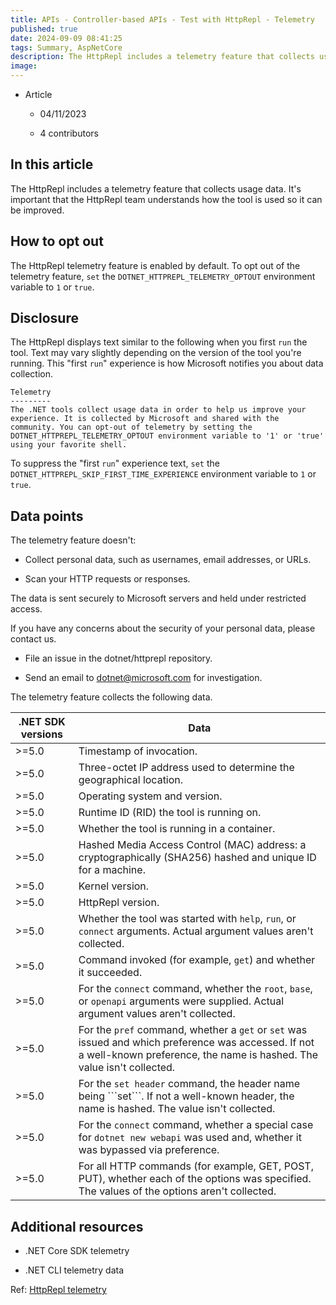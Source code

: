 ```yaml
---
title: APIs - Controller-based APIs - Test with HttpRepl - Telemetry
published: true
date: 2024-09-09 08:41:25
tags: Summary, AspNetCore
description: The HttpRepl includes a telemetry feature that collects usage data. It's important that the HttpRepl team understands how the tool is used so it can be improved.
image:
---
```

- Article

  - 04/11/2023

  - 4 contributors

## In this article

The HttpRepl includes a telemetry feature that collects usage data. It's important that the HttpRepl team understands how the tool is used so it can be improved.

## How to opt out

The HttpRepl telemetry feature is enabled by default. To opt out of the telemetry feature, ```set``` the ```DOTNET_HTTPREPL_TELEMETRY_OPTOUT``` environment variable to ```1``` or ```true```.

## Disclosure

The HttpRepl displays text similar to the following when you first ```run``` the tool. Text may vary slightly depending on the version of the tool you're running. This "first ```run```" experience is how Microsoft notifies you about data collection.

```console
Telemetry
---------
The .NET tools collect usage data in order to help us improve your experience. It is collected by Microsoft and shared with the community. You can opt-out of telemetry by setting the DOTNET_HTTPREPL_TELEMETRY_OPTOUT environment variable to '1' or 'true' using your favorite shell.
```

To suppress the "first ```run```" experience text, ```set``` the ```DOTNET_HTTPREPL_SKIP_FIRST_TIME_EXPERIENCE``` environment variable to ```1``` or ```true```.

## Data points

The telemetry feature doesn't:

- Collect personal data, such as usernames, email addresses, or URLs.

- Scan your HTTP requests or responses.

The data is sent securely to Microsoft servers and held under restricted access.

If you have any concerns about the security of your personal data, please contact us.

- File an issue in the dotnet/httprepl repository.

- Send an email to dotnet@microsoft.com for investigation.

The telemetry feature collects the following data.

<table><thead>
<tr>
<th>.NET SDK versions</th>
<th>Data</th>
</tr>
</thead>
<tbody>
<tr>
<td>&gt;=5.0</td>
<td>Timestamp of invocation.</td>
</tr>
<tr>
<td>&gt;=5.0</td>
<td>Three-octet IP address used to determine the geographical location.</td>
</tr>
<tr>
<td>&gt;=5.0</td>
<td>Operating system and version.</td>
</tr>
<tr>
<td>&gt;=5.0</td>
<td>Runtime ID (RID) the tool is running on.</td>
</tr>
<tr>
<td>&gt;=5.0</td>
<td>Whether the tool is running in a container.</td>
</tr>
<tr>
<td>&gt;=5.0</td>
<td>Hashed Media Access Control (MAC) address: a cryptographically (SHA256) hashed and unique ID for a machine.</td>
</tr>
<tr>
<td>&gt;=5.0</td>
<td>Kernel version.</td>
</tr>
<tr>
<td>&gt;=5.0</td>
<td>HttpRepl version.</td>
</tr>
<tr>
<td>&gt;=5.0</td>
<td>Whether the tool was started with <code>help</code>, <code>run</code>, or <code>connect</code> arguments. Actual argument values aren't collected.</td>
</tr>
<tr>
<td>&gt;=5.0</td>
<td>Command invoked (for example, <code>get</code>) and whether it succeeded.</td>
</tr>
<tr>
<td>&gt;=5.0</td>
<td>For the <code>connect</code> command, whether the <code>root</code>, <code>base</code>, or <code>openapi</code> arguments were supplied. Actual argument values aren't collected.</td>
</tr>
<tr>
<td>&gt;=5.0</td>
<td>For the <code>pref</code> command, whether a <code>get</code> or <code>set</code> was issued and which preference was accessed. If not a well-known preference, the name is hashed. The value isn't collected.</td>
</tr>
<tr>
<td>&gt;=5.0</td>
<td>For the <code>set header</code> command, the header name being ```set```. If not a well-known header, the name is hashed. The value isn't collected.</td>
</tr>
<tr>
<td>&gt;=5.0</td>
<td>For the <code>connect</code> command, whether a special case for <code>dotnet new webapi</code> was used and, whether it was bypassed via preference.</td>
</tr>
<tr>
<td>&gt;=5.0</td>
<td>For all HTTP commands (for example, GET, POST, PUT), whether each of the options was specified. The values of the options aren't collected.</td>
</tr>
</tbody></table>

## Additional resources

- .NET Core SDK telemetry

- .NET CLI telemetry data

Ref: [HttpRepl telemetry](https://learn.microsoft.com/en-us/aspnet/core/web-api/http-repl/telemetry?view=aspnetcore-8.0)